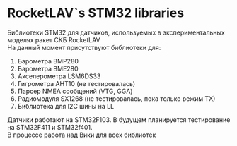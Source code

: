 # RocketLAV`s STM32 libraries
Библиотеки STM32 для датчиков, используемых в экспериментальных моделях ракет СКБ RocketLAV   
На данный момент присутствуют библиотеки для:
1) Барометра BMP280
2) Барометра BME280
3) Акселерометра LSM6DS33
4) Гигрометра AHT10 (не тестировалась)
5) Парсер NMEA сообщений (VTG, GGA)
6) Радиомодуля SX1268 (не тестировалась, пока только режим TX)
7) Библиотека для I2C шины на LL

Датчики работают на STM32F103. В будущем планируется тестирование на STM32F411 и STM32f401.  
В процессе работа над Вики для всех библиотек

